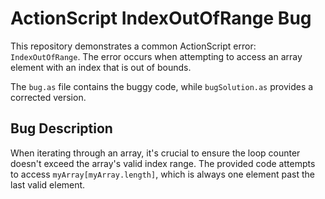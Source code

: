 # ActionScript IndexOutOfRange Bug

This repository demonstrates a common ActionScript error: `IndexOutOfRange`.  The error occurs when attempting to access an array element with an index that is out of bounds.

The `bug.as` file contains the buggy code, while `bugSolution.as` provides a corrected version.

## Bug Description
When iterating through an array, it's crucial to ensure the loop counter doesn't exceed the array's valid index range. The provided code attempts to access `myArray[myArray.length]`, which is always one element past the last valid element.